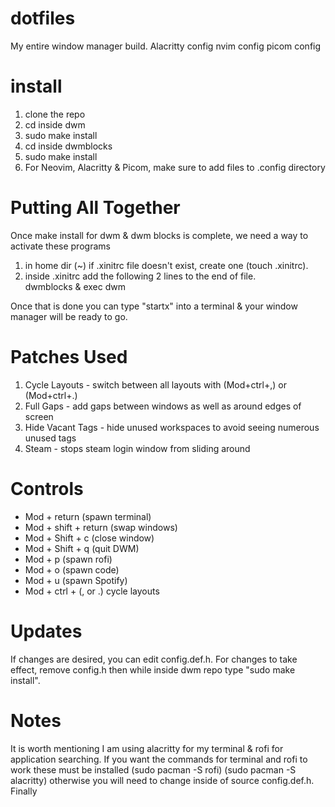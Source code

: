 # dotfiles

My entire window manager build. 
Alacritty config
nvim config
picom config

# install 
1. clone the repo
2. cd inside dwm
3. sudo make install
4. cd inside dwmblocks
5. sudo make install
6. For Neovim, Alacritty & Picom, make sure to add files to .config directory
# Putting All Together

Once make install for dwm & dwm blocks is complete, we need a way to activate these programs

1. in home dir (~) if .xinitrc file doesn't exist, create one (touch .xinitrc).
2. inside .xinitrc add the following 2 lines to the end of file.  
dwmblocks &
exec dwm

Once that is done you can type "startx" into a terminal & your window manager will be ready to go. 

# Patches Used

1. Cycle Layouts - switch between all layouts with (Mod+ctrl+,) or (Mod+ctrl+.)
2. Full Gaps - add gaps between windows as well as around edges of screen
3. Hide Vacant Tags - hide unused workspaces to avoid seeing numerous unused tags
4. Steam - stops steam login window from sliding around

# Controls

- Mod + return (spawn terminal)
- Mod + shift + return (swap windows)
- Mod + Shift + c (close window)
- Mod + Shift + q (quit DWM)
- Mod + p (spawn rofi)
- Mod + o (spawn code)
- Mod + u (spawn Spotify)
- Mod + ctrl + (, or .) cycle layouts

# Updates 

If changes are desired, you can edit config.def.h. For changes to take effect, remove config.h then while inside dwm repo type "sudo make install".

# Notes

It is worth mentioning I am using alacritty for my terminal & rofi for application searching.
If you want the commands for terminal and rofi to work these must be installed (sudo pacman -S rofi) (sudo pacman -S alacritty)
otherwise you will need to change inside of source config.def.h. Finally
